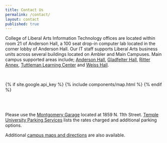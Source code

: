 ```yaml
---
title: Contact Us
permalink: /contact/
layout: contact
published: true
---
```


College of Liberal Arts Information Technology offices are located within room 21 of Anderson Hall, a 100 seat drop-in computer lab located in the corner lobby of Anderson Hall. Our IT staff supports Liberal Arts business units across several buildings located on Ambler and Main Campuses. Main campus supported areas include; [Anderson Hall][ab_map], [Gladfelter Hall][gh_map], [Ritter Annex][ra_map], [Tuttleman Learning Center][tlc_map] and [Weiss Hall][wh_map].

<br/>

{% if site.google.api_key %}
    {% include components/map.html %}
{% endif %}

<br/><br/>

Please use the [Montgomery Garage](https://www.google.com/maps/place/1859+N+11th+St,+Philadelphia,+PA+19122/@39.9809048,-75.153891,17z/data=!3m1!4b1!4m5!3m4!1s0x89c6c80a52a19a0b:0xfd1b203c6eb7f349!8m2!3d39.9809048!4d-75.1517023?hl=en) located at 1859 N. 11th Street. [Temple University Parking Services](http://www.temple.edu/parking/) lists the rates charged and additional parking options.

Additional [campus maps and directions][tu_maps] are also available.

[tu_maps]: https://temple.edu/maps-and-directions
[ab_map]: https://goo.gl/maps/oVHSKadXguA2
[gh_map]: https://goo.gl/maps/jn8i7UNt8fG2
[ra_map]: https://goo.gl/maps/MvLTKL4xHJ52
[tlc_map]: https://goo.gl/maps/iBLA4RFRm7F2
[wh_map]: https://goo.gl/maps/ZcfHnj2yoi62
